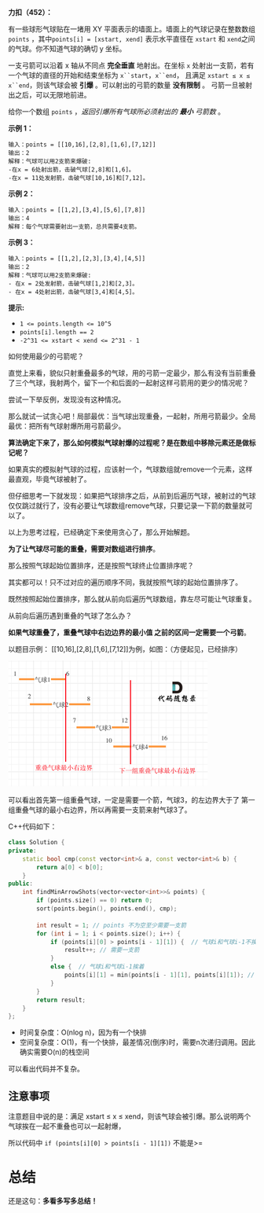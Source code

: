**力扣（452）：**

有一些球形气球贴在一堵用 XY 平面表示的墙面上。墙面上的气球记录在整数数组 `points` ，其中`points[i] = [xstart, xend]` 表示水平直径在 `xstart` 和 `xend`之间的气球。你不知道气球的确切 y 坐标。

一支弓箭可以沿着 x 轴从不同点 **完全垂直** 地射出。在坐标 `x` 处射出一支箭，若有一个气球的直径的开始和结束坐标为 `x``start`，`x``end`， 且满足  `xstart ≤ x ≤ x``end`，则该气球会被 **引爆** 。可以射出的弓箭的数量 **没有限制** 。 弓箭一旦被射出之后，可以无限地前进。

给你一个数组 `points` ，*返回引爆所有气球所必须射出的 **最小** 弓箭数* 。

**示例 1：**

```
输入：points = [[10,16],[2,8],[1,6],[7,12]]
输出：2
解释：气球可以用2支箭来爆破:
-在x = 6处射出箭，击破气球[2,8]和[1,6]。
-在x = 11处发射箭，击破气球[10,16]和[7,12]。
```

**示例 2：**

```
输入：points = [[1,2],[3,4],[5,6],[7,8]]
输出：4
解释：每个气球需要射出一支箭，总共需要4支箭。
```

**示例 3：**

```
输入：points = [[1,2],[2,3],[3,4],[4,5]]
输出：2
解释：气球可以用2支箭来爆破:
- 在x = 2处发射箭，击破气球[1,2]和[2,3]。
- 在x = 4处射出箭，击破气球[3,4]和[4,5]。
```

**提示:**

- `1 <= points.length <= 10^5`
- `points[i].length == 2`
- `-2^31 <= xstart < xend <= 2^31 - 1`









如何使用最少的弓箭呢？

直觉上来看，貌似只射重叠最多的气球，用的弓箭一定最少，那么有没有当前重叠了三个气球，我射两个，留下一个和后面的一起射这样弓箭用的更少的情况呢？

尝试一下举反例，发现没有这种情况。

那么就试一试贪心吧！局部最优：当气球出现重叠，一起射，所用弓箭最少。全局最优：把所有气球射爆所用弓箭最少。

**算法确定下来了，那么如何模拟气球射爆的过程呢？是在数组中移除元素还是做标记呢？**

如果真实的模拟射气球的过程，应该射一个，气球数组就remove一个元素，这样最直观，毕竟气球被射了。

但仔细思考一下就发现：如果把气球排序之后，从前到后遍历气球，被射过的气球仅仅跳过就行了，没有必要让气球数组remove气球，只要记录一下箭的数量就可以了。

以上为思考过程，已经确定下来使用贪心了，那么开始解题。

**为了让气球尽可能的重叠，需要对数组进行排序**。

那么按照气球起始位置排序，还是按照气球终止位置排序呢？

其实都可以！只不过对应的遍历顺序不同，我就按照气球的起始位置排序了。

既然按照起始位置排序，那么就从前向后遍历气球数组，靠左尽可能让气球重复。

从前向后遍历遇到重叠的气球了怎么办？

**如果气球重叠了，重叠气球中右边边界的最小值 之前的区间一定需要一个弓箭**。

以题目示例： [[10,16],[2,8],[1,6],[7,12]]为例，如图：（方便起见，已经排序）

<img src="img/26.png" style="zoom:50%;" />

可以看出首先第一组重叠气球，一定是需要一个箭，气球3，的左边界大于了 第一组重叠气球的最小右边界，所以再需要一支箭来射气球3了。

C++代码如下：

```cpp
class Solution {
private:
    static bool cmp(const vector<int>& a, const vector<int>& b) {
        return a[0] < b[0];
    }
public:
    int findMinArrowShots(vector<vector<int>>& points) {
        if (points.size() == 0) return 0;
        sort(points.begin(), points.end(), cmp);

        int result = 1; // points 不为空至少需要一支箭
        for (int i = 1; i < points.size(); i++) {
            if (points[i][0] > points[i - 1][1]) {  // 气球i和气球i-1不挨着，注意这里不是>=
                result++; // 需要一支箭
            }
            else {  // 气球i和气球i-1挨着
                points[i][1] = min(points[i - 1][1], points[i][1]); // 更新重叠气球最小右边界
            }
        }
        return result;
    }
};
```

- 时间复杂度：O(nlog n)，因为有一个快排
- 空间复杂度：O(1)，有一个快排，最差情况(倒序)时，需要n次递归调用。因此确实需要O(n)的栈空间

可以看出代码并不复杂。

## 注意事项

注意题目中说的是：满足 xstart ≤ x ≤ xend，则该气球会被引爆。那么说明两个气球挨在一起不重叠也可以一起射爆，

所以代码中 `if (points[i][0] > points[i - 1][1])` 不能是>=





# 总结

还是这句：**多看多写多总结！**